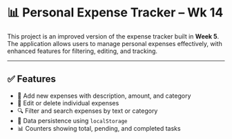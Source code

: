 # 📊 Personal Expense Tracker – Wk 14

This project is an improved version of the expense tracker built in **Week 5**.  
The application allows users to manage personal expenses effectively, with enhanced features for filtering, editing, and tracking.

---

## ✅ Features

- 📌 Add new expenses with description, amount, and category
- 📝 Edit or delete individual expenses
- 🔍 Filter and search expenses by text or category
- 💾 Data persistence using `localStorage`
- 📊 Counters showing total, pending, and completed tasks
